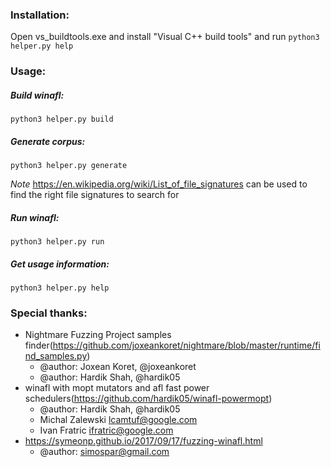 ### Installation:

Open vs_buildtools.exe and install "Visual C++ build tools" and run ```python3 helper.py help```

### Usage:

##### Build winafl:
```
python3 helper.py build
```
##### Generate corpus:
```
python3 helper.py generate
```
*Note* https://en.wikipedia.org/wiki/List_of_file_signatures can be used to find the right file signatures to search for

##### Run winafl:
```
python3 helper.py run
```

##### Get usage information:
```
python3 helper.py help
```

### Special thanks:

* Nightmare Fuzzing Project samples finder(https://github.com/joxeankoret/nightmare/blob/master/runtime/find_samples.py)
    * @author: Joxean Koret, @joxeankoret
    * @author: Hardik Shah, @hardik05
* winafl with mopt mutators and afl fast power schedulers(https://github.com/hardik05/winafl-powermopt)
    * @author: Hardik Shah, @hardik05
    * Michal Zalewski <lcamtuf@google.com>
    * Ivan Fratric <ifratric@google.com>
* https://symeonp.github.io/2017/09/17/fuzzing-winafl.html
    * @author: simospar@gmail.com